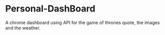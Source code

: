 # Personal-DashBoard
A chrome dashboard using API for the game of thrones quote, the images and the weather. 
